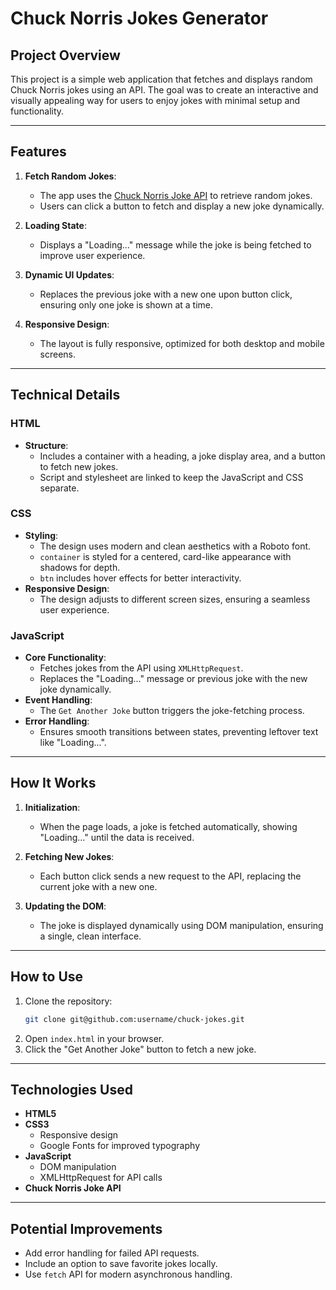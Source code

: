 # Chuck Norris Jokes Generator

## **Project Overview**

This project is a simple web application that fetches and displays random Chuck Norris jokes using an API. The goal was to create an interactive and visually appealing way for users to enjoy jokes with minimal setup and functionality.

---

## **Features**
1. **Fetch Random Jokes**:
   - The app uses the [Chuck Norris Joke API](https://api.chucknorris.io/) to retrieve random jokes.
   - Users can click a button to fetch and display a new joke dynamically.

2. **Loading State**:
   - Displays a "Loading..." message while the joke is being fetched to improve user experience.

3. **Dynamic UI Updates**:
   - Replaces the previous joke with a new one upon button click, ensuring only one joke is shown at a time.

4. **Responsive Design**:
   - The layout is fully responsive, optimized for both desktop and mobile screens.

---

## **Technical Details**

### **HTML**
- **Structure**:
  - Includes a container with a heading, a joke display area, and a button to fetch new jokes.
  - Script and stylesheet are linked to keep the JavaScript and CSS separate.

### **CSS**
- **Styling**:
  - The design uses modern and clean aesthetics with a Roboto font.
  - `container` is styled for a centered, card-like appearance with shadows for depth.
  - `btn` includes hover effects for better interactivity.
- **Responsive Design**:
  - The design adjusts to different screen sizes, ensuring a seamless user experience.

### **JavaScript**
- **Core Functionality**:
  - Fetches jokes from the API using `XMLHttpRequest`.
  - Replaces the "Loading..." message or previous joke with the new joke dynamically.
- **Event Handling**:
  - The `Get Another Joke` button triggers the joke-fetching process.
- **Error Handling**:
  - Ensures smooth transitions between states, preventing leftover text like "Loading...".

---

## **How It Works**

1. **Initialization**:
   - When the page loads, a joke is fetched automatically, showing "Loading..." until the data is received.

2. **Fetching New Jokes**:
   - Each button click sends a new request to the API, replacing the current joke with a new one.

3. **Updating the DOM**:
   - The joke is displayed dynamically using DOM manipulation, ensuring a single, clean interface.

---

## **How to Use**

1. Clone the repository:
   ```bash
   git clone git@github.com:username/chuck-jokes.git
   ```
2. Open `index.html` in your browser.
3. Click the "Get Another Joke" button to fetch a new joke.

---

## **Technologies Used**
- **HTML5**
- **CSS3**
  - Responsive design
  - Google Fonts for improved typography
- **JavaScript**
  - DOM manipulation
  - XMLHttpRequest for API calls
- **Chuck Norris Joke API**

---

## **Potential Improvements**
- Add error handling for failed API requests.
- Include an option to save favorite jokes locally.
- Use `fetch` API for modern asynchronous handling.

